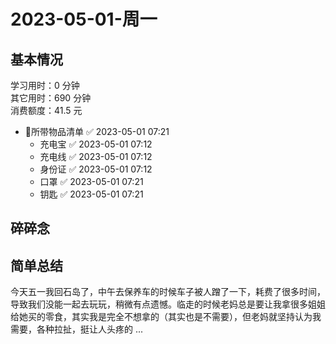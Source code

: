 # 2023-05-01-周一

## 基本情况

学习用时：0 分钟  
其它用时：690 分钟  
消费额度：41.5 元

-   📌所带物品清单 ✅ 2023-05-01 07:21
    -   充电宝 ✅ 2023-05-01 07:12
    -   充电线 ✅ 2023-05-01 07:12
    -   身份证 ✅ 2023-05-01 07:12
    -   口罩 ✅ 2023-05-01 07:21
    -   钥匙 ✅ 2023-05-01 07:21

## 碎碎念



## 简单总结

今天五一我回石岛了，中午去保养车的时候车子被人蹭了一下，耗费了很多时间，导致我们没能一起去玩玩，稍微有点遗憾。临走的时候老妈总是要让我拿很多姐姐给她买的零食，其实我是完全不想拿的（其实也是不需要），但老妈就坚持认为我需要，各种拉扯，挺让人头疼的 ... 